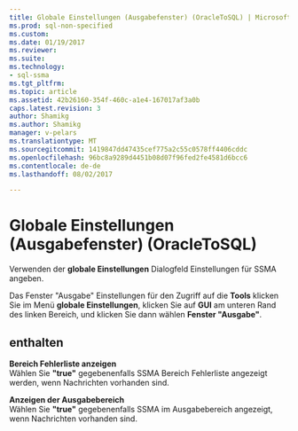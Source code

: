 ```yaml
---
title: Globale Einstellungen (Ausgabefenster) (OracleToSQL) | Microsoft Docs
ms.prod: sql-non-specified
ms.custom: 
ms.date: 01/19/2017
ms.reviewer: 
ms.suite: 
ms.technology:
- sql-ssma
ms.tgt_pltfrm: 
ms.topic: article
ms.assetid: 42b26160-354f-460c-a1e4-167017af3a0b
caps.latest.revision: 3
author: Shamikg
ms.author: Shamikg
manager: v-pelars
ms.translationtype: MT
ms.sourcegitcommit: 1419847dd47435cef775a2c55c0578ff4406cddc
ms.openlocfilehash: 96bc8a9289d4451b08d07f96fed2fe4581d6bcc6
ms.contentlocale: de-de
ms.lasthandoff: 08/02/2017

---
```

# <a name="global-settings-output-window--oracletosql"></a>Globale Einstellungen (Ausgabefenster) (OracleToSQL)
Verwenden der **globale Einstellungen** Dialogfeld Einstellungen für SSMA angeben.  
  
Das Fenster "Ausgabe" Einstellungen für den Zugriff auf die **Tools** klicken Sie im Menü **globale Einstellungen**, klicken Sie auf **GUI** am unteren Rand des linken Bereich, und klicken Sie dann wählen **Fenster "Ausgabe"**.  
  
## <a name="options"></a>enthalten  
**Bereich Fehlerliste anzeigen**  
Wählen Sie **"true"** gegebenenfalls SSMA Bereich Fehlerliste angezeigt werden, wenn Nachrichten vorhanden sind.  
  
**Anzeigen der Ausgabebereich**  
Wählen Sie **"true"** gegebenenfalls SSMA im Ausgabebereich angezeigt, wenn Nachrichten vorhanden sind.  
  

